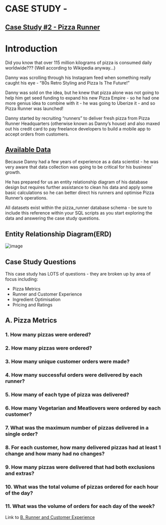 # CASE STUDY - 

## [Case Study #2 - Pizza Runner](https://8weeksqlchallenge.com/case-study-2/)

# Introduction
Did you know that over 115 million kilograms of pizza is consumed daily worldwide??? (Well according to Wikipedia anyway…)

Danny was scrolling through his Instagram feed when something really caught his eye - “80s Retro Styling and Pizza Is The Future!”

Danny was sold on the idea, but he knew that pizza alone was not going to help him get seed funding to expand his new Pizza Empire - so he had one more genius idea to combine with it - he was going to Uberize it - and so Pizza Runner was launched!

Danny started by recruiting “runners” to deliver fresh pizza from Pizza Runner Headquarters (otherwise known as Danny’s house) and also maxed out his credit card to pay freelance developers to build a mobile app to accept orders from customers.

## [Available Data](https://8weeksqlchallenge.com/case-study-2/)
Because Danny had a few years of experience as a data scientist - he was very aware that data collection was going to be critical for his business’ growth.

He has prepared for us an entity relationship diagram of his database design but requires further assistance to clean his data and apply some basic calculations so he can better direct his runners and optimise Pizza Runner’s operations.

All datasets exist within the pizza_runner database schema - be sure to include this reference within your SQL scripts as you start exploring the data and answering the case study questions.

## Entity Relationship Diagram(ERD)
![image](https://github.com/SaibalPatraDS/PostgreSQL/assets/102281722/b34b9468-c07f-4fd4-a6e9-57512a4eb68e)


## Case Study Questions
This case study has LOTS of questions - they are broken up by area of focus including:

   * Pizza Metrics
   * Runner and Customer Experience
   * Ingredient Optimisation
   * Pricing and Ratings



## A. Pizza Metrics

### 1. How many pizzas were ordered?
### 2. How many pizzas were ordered?
### 3. How many unique customer orders were made?
### 4. How many successful orders were delivered by each runner?
### 5. How many of each type of pizza was delivered?
### 6. How many Vegetarian and Meatlovers were ordered by each customer?
### 7. What was the maximum number of pizzas delivered in a single order?
### 8. For each customer, how many delivered pizzas had at least 1 change and how many had no changes?
### 9. How many pizzas were delivered that had both exclusions and extras?
### 10. What was the total volume of pizzas ordered for each hour of the day?
### 11. What was the volume of orders for each day of the week?

Link to [B. Runner and Customer Experience](https://github.com/SaibalPatraDS/PostgreSQL/tree/30e50a69961b835a7ef6080887b5bdc88e1e9e28/pizza%20runner/B.%20Runner%20and%20Customer%20ExperienceB.%20Runner%20and%20Customer%20Experience)
